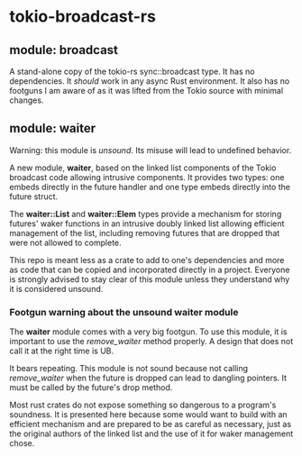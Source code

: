 # tokio-broadcast-rs

## module: broadcast
A stand-alone copy of the tokio-rs sync::broadcast type. It has no dependencies. It *should* work in
any async Rust environment. It also has no footguns I am aware of as it was lifted from the Tokio
source with minimal changes.

## module: waiter
Warning: this module is *unsound*. Its misuse will lead to undefined behavior.

A new module, **waiter**, based on the linked list components of the Tokio broadcast code allowing
intrusive components. It provides two types: one embeds directly in the future handler and
one type embeds directly into the future struct.

The **waiter::List** and **waiter::Elem** types provide a mechanism for storing futures' waker
functions in an intrusive doubly linked list allowing efficient management of the list, including
removing futures that are dropped that were not allowed to complete.

This repo is meant less as a crate to add to one's dependencies and more as code that can be
copied and incorporated directly in a project. Everyone is strongly advised to stay clear of
this module unless they understand why it is considered unsound.

### Footgun warning about the unsound waiter module
The **waiter** module comes with a very big footgun. To use this module, it is important to
use the *remove_waiter* method properly. A design that does not call it at the right time is UB.

It bears repeating. This module is not sound because not calling *remove_waiter* when the future is
dropped can lead to dangling pointers. It must be called by the future's drop method.

Most rust crates do not expose something so dangerous to a program's soundness. It is presented here
because some would want to build with an efficient mechanism and are prepared to be as careful as
necessary, just as the original authors of the linked list and the use of it for waker management
chose.
